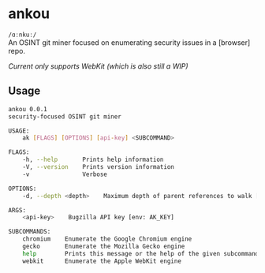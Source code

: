 # ankou
`/ɑːnkuː/`  
An OSINT git miner focused on enumerating security issues in a [browser] repo.

_Current only supports WebKit (which is also still a WIP)_

## Usage
```bash
ankou 0.0.1
security-focused OSINT git miner

USAGE:
    ak [FLAGS] [OPTIONS] [api-key] <SUBCOMMAND>

FLAGS:
    -h, --help       Prints help information
    -V, --version    Prints version information
    -v               Verbose

OPTIONS:
    -d, --depth <depth>    Maximum depth of parent references to walk [default: 10]

ARGS:
    <api-key>    Bugzilla API key [env: AK_KEY]

SUBCOMMANDS:
    chromium    Enumerate the Google Chromium engine
    gecko       Enumerate the Mozilla Gecko engine
    help        Prints this message or the help of the given subcommand(s)
    webkit      Enumerate the Apple WebKit engine
```


